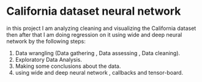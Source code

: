 # California dataset neural network
in this project I am analyzing cleaning and visualizing the California dataset then after that I am doing regression on it using wide and deep neural network by the following steps:
1. Data wrangling (Data gathering , Data assessing , Data cleaning).
2. Exploratory Data Analysis.
3. Making some conclusions about the data.
4. using wide and deep neural network , callbacks and tensor-board.
